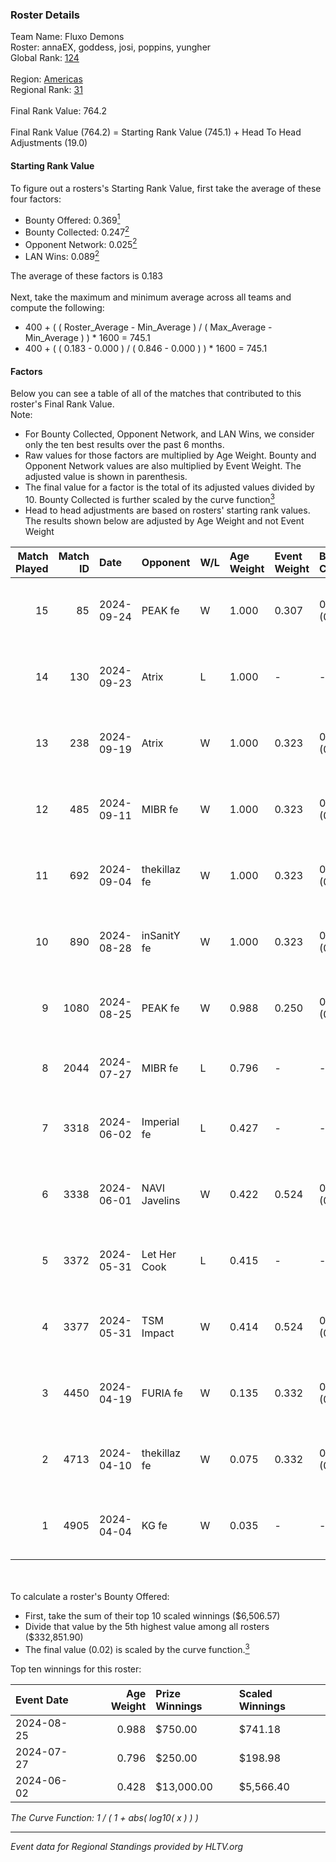 ### Roster Details<br />
Team Name: Fluxo Demons<br />
Roster: annaEX, goddess, josi, poppins, yungher<br />
Global Rank: [124](../../standings_global_2024_09_26.md)<br />
<br />
Region: [Americas]( ../../standings_americas_2024_09_26.md)<br />
Regional Rank: [31]( ../../standings_americas_2024_09_26.md)<br />
<br />
Final Rank Value:  764.2<br />
<br />
Final Rank Value (764.2) = Starting Rank Value (745.1) + Head To Head Adjustments (19.0)<br />

#### Starting Rank Value<br />
To figure out a rosters's Starting Rank Value, first take the average of these four factors:<br />
- Bounty Offered: 0.369[<sup>1</sup>](#table2)
- Bounty Collected: 0.247[<sup>2</sup>](#table1)
- Opponent Network: 0.025[<sup>2</sup>](#table1)
- LAN Wins: 0.089[<sup>2</sup>](#table1)

The average of these factors is 0.183<br />
<br />
Next, take the maximum and minimum average across all teams and compute the following:<br />
- 400 + ( ( Roster_Average - Min_Average ) / ( Max_Average - Min_Average ) ) * 1600 = 745.1
- 400 + ( ( 0.183 - 0.000 ) / ( 0.846 - 0.000 ) ) * 1600 = 745.1


#### Factors<br />
Below you can see a table of all of the matches that contributed to this roster's Final Rank Value.<br />
Note:<br />

- For Bounty Collected, Opponent Network, and LAN Wins, we consider only the ten best results over the past 6 months.
- Raw values for those factors are multiplied by Age Weight. Bounty and Opponent Network values are also multiplied by Event Weight. The adjusted value is shown in parenthesis.
- The final value for a factor is the total of its adjusted values divided by 10. Bounty Collected is further scaled by the curve function[<sup>3</sup>](#curveFunction)
- Head to head adjustments are based on rosters' starting rank values. The results shown below are adjusted by Age Weight and not Event Weight
<span id="table1"></span><br />


| Match Played | Match ID | Date       | Opponent      | W/L | Age Weight | Event Weight | Bounty Collected | Opponent Network | LAN Wins  | H2H Adj. | Roster                                   |
| -: | -: | :- | :- | :- | :- | :- | :- | :- | :- | -: | :- |
|           15 |       85 | 2024-09-24 | PEAK fe       | W   | 1.000      | 0.307        | 0.001 (0.000)    | 0.000 (0.000)    | 0 (0.000) |     4.87 | annaEX, goddess, josi, poppins, yungher  |
|           14 |      130 | 2024-09-23 | Atrix         | L   | 1.000      | -            | -                | -                | -         |   -21.23 | annaEX, goddess, josi, poppins, yungher  |
|           13 |      238 | 2024-09-19 | Atrix         | W   | 1.000      | 0.323        | 0.001 (0.000)    | 0.161 (0.052)    | 0 (0.000) |     9.85 | annaEX, goddess, josi, poppins, yungher  |
|           12 |      485 | 2024-09-11 | MIBR fe       | W   | 1.000      | 0.323        | 0.004 (0.001)    | 0.186 (0.060)    | 0 (0.000) |    11.05 | annaEX, goddess, josi, poppins, yungher  |
|           11 |      692 | 2024-09-04 | thekillaz fe  | W   | 1.000      | 0.323        | 0.002 (0.001)    | 0.096 (0.031)    | 0 (0.000) |     9.64 | annaEX, goddess, josi, poppins, yungher  |
|           10 |      890 | 2024-08-28 | inSanitY fe   | W   | 1.000      | 0.323        | 0.000 (0.000)    | 0.114 (0.037)    | 0 (0.000) |     9.48 | annaEX, goddess, josi, poppins, yungher  |
|            9 |     1080 | 2024-08-25 | PEAK fe       | W   | 0.988      | 0.250        | 0.001 (0.000)    | 0.000 (0.000)    | 0 (0.000) |     6.85 | Babs, goddess, josi, poppins, yungher    |
|            8 |     2044 | 2024-07-27 | MIBR fe       | L   | 0.796      | -            | -                | -                | -         |   -15.42 | annaEX, goddess, josi, Le, yungher       |
|            7 |     3318 | 2024-06-02 | Imperial fe   | L   | 0.427      | -            | -                | -                | -         |    -4.47 | annaEX, goddess, julih, poppins, yungher |
|            6 |     3338 | 2024-06-01 | NAVI Javelins | W   | 0.422      | 0.524        | 0.021 (0.005)    | 0.228 (0.050)    | 1 (0.422) |     7.03 | annaEX, goddess, julih, poppins, yungher |
|            5 |     3372 | 2024-05-31 | Let Her Cook  | L   | 0.415      | -            | -                | -                | -         |    -5.74 | annaEX, goddess, julih, poppins, yungher |
|            4 |     3377 | 2024-05-31 | TSM Impact    | W   | 0.414      | 0.524        | 0.008 (0.002)    | 0.050 (0.011)    | 1 (0.414) |     4.70 | annaEX, goddess, julih, poppins, yungher |
|            3 |     4450 | 2024-04-19 | FURIA fe      | W   | 0.135      | 0.332        | 0.001 (0.000)    | 0.156 (0.007)    | 0 (0.000) |     1.41 | annaEX, goddess, julih, poppins, yungher |
|            2 |     4713 | 2024-04-10 | thekillaz fe  | W   | 0.075      | 0.332        | 0.002 (0.000)    | 0.096 (0.002)    | 0 (0.000) |     0.78 | annaEX, goddess, julih, poppins, yungher |
|            1 |     4905 | 2024-04-04 | KG fe         | W   | 0.035      | -            | -                | -                | -         |     0.23 | annaEX, goddess, julih, poppins, yungher |

<br />
<span id="table2"></span><br />
To calculate a roster's Bounty Offered:<br />

- First, take the sum of their top 10 scaled winnings ($6,506.57)
- Divide that value by the 5th highest value among all rosters ($332,851.90)
- The final value (0.02) is scaled by the curve function.[<sup>3</sup>](#curveFunction)

Top ten winnings for this roster:<br />

| Event Date | Age Weight | Prize Winnings | Scaled Winnings |
| :- | -: | :- | :- |
| 2024-08-25 |      0.988 | $750.00        | $741.18         |
| 2024-07-27 |      0.796 | $250.00        | $198.98         |
| 2024-06-02 |      0.428 | $13,000.00     | $5,566.40       |


<span id="curveFunction"></span>_The Curve Function: 1 / ( 1 + abs( log10( x ) ) )_<br />

---
_Event data for Regional Standings provided by HLTV.org_<br />
